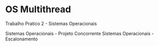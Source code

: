 # OS Multithread
Trabalho Pratico 2 - Sistemas Operacionais

Sistemas Operacionais - Projeto Concorrente
Sistemas Operacionais - Escalonamento
